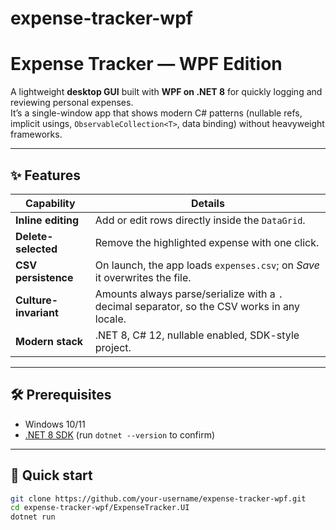 # expense-tracker-wpf
# Expense Tracker — WPF Edition

A lightweight **desktop GUI** built with **WPF on .NET 8** for quickly logging and reviewing personal expenses.  
It’s a single-window app that shows modern C# patterns (nullable refs, implicit usings, `ObservableCollection<T>`, data binding) without heavyweight frameworks.

---

## ✨ Features

| Capability | Details |
|------------|---------|
| **Inline editing** | Add or edit rows directly inside the `DataGrid`. |
| **Delete-selected** | Remove the highlighted expense with one click. |
| **CSV persistence** | On launch, the app loads `expenses.csv`; on *Save* it overwrites the file. |
| **Culture-invariant** | Amounts always parse/serialize with a `.` decimal separator, so the CSV works in any locale. |
| **Modern stack** | .NET 8, C# 12, nullable enabled, SDK-style project. |

---

## 🛠 Prerequisites

* Windows 10/11  
* [.NET 8 SDK](https://dotnet.microsoft.com/) (run `dotnet --version` to confirm)

---

## 🚀 Quick start

```bash
git clone https://github.com/your-username/expense-tracker-wpf.git
cd expense-tracker-wpf/ExpenseTracker.UI
dotnet run
